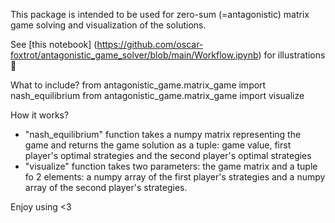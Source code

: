 This package is intended to be used for zero-sum (=antagonistic) matrix game solving and visualization of the solutions.

See [this notebook] (https://github.com/oscar-foxtrot/antagonistic_game_solver/blob/main/Workflow.ipynb) for illustrations 🎨

What to include?
from antagonistic_game.matrix_game import nash_equilibrium
from antagonistic_game.matrix_game import visualize

How it works?
- "nash_equilibrium" function takes a numpy matrix representing the game and returns the game solution as a tuple: game value, first player's optimal strategies and the second player's optimal strategies
- "visualize" function takes two parameters: the game matrix and a tuple fo 2 elements: a numpy array of the first player's strategies and a numpy array of the second player's strategies.

Enjoy using <3

